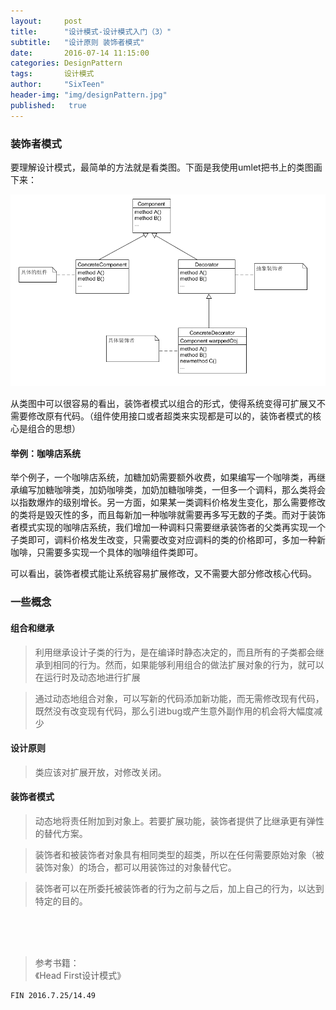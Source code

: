 ```yaml
---
layout:     post
title:      "设计模式-设计模式入门（3）"
subtitle:   "设计原则 装饰者模式"
date:       2016-07-14 11:15:00
categories: DesignPattern
tags:       设计模式
author:     "SixTeen"
header-img: "img/designPattern.jpg"
published:   true
---
```



### 装饰者模式

要理解设计模式，最简单的方法就是看类图。下面是我使用umlet把书上的类图画下来：

![class uml](/img/unity3d/daylearning/7.14/class.png)

从类图中可以很容易的看出，装饰者模式以组合的形式，使得系统变得可扩展又不需要修改原有代码。（组件使用接口或者超类来实现都是可以的，装饰者模式的核心是组合的思想）

#### 举例：咖啡店系统

举个例子，一个咖啡店系统，加糖加奶需要额外收费，如果编写一个咖啡类，再继承编写加糖咖啡类，加奶咖啡类，加奶加糖咖啡类，一但多一个调料，那么类将会以指数爆炸的级别增长。另一方面，如果某一类调料价格发生变化，那么需要修改的类将是毁灭性的多，而且每新加一种咖啡就需要再多写无数的子类。而对于装饰者模式实现的咖啡店系统，我们增加一种调料只需要继承装饰者的父类再实现一个子类即可，调料价格发生改变，只需要改变对应调料的类的价格即可，多加一种新咖啡，只需要多实现一个具体的咖啡组件类即可。

可以看出，装饰者模式能让系统容易扩展修改，又不需要大部分修改核心代码。

### 一些概念

#### 组合和继承

> 利用继承设计子类的行为，是在编译时静态决定的，而且所有的子类都会继承到相同的行为。然而，如果能够利用组合的做法扩展对象的行为，就可以在运行时及动态地进行扩展

> 通过动态地组合对象，可以写新的代码添加新功能，而无需修改现有代码，既然没有改变现有代码，那么引进bug或产生意外副作用的机会将大幅度减少

#### 设计原则

> 类应该对扩展开放，对修改关闭。

#### 装饰者模式

> 动态地将责任附加到对象上。若要扩展功能，装饰者提供了比继承更有弹性的替代方案。

> 装饰者和被装饰者对象具有相同类型的超类，所以在任何需要原始对象（被装饰对象）的场合，都可以用装饰过的对象替代它。

> 装饰者可以在所委托被装饰者的行为之前与之后，加上自己的行为，以达到特定的目的。


<br/><br/><br/>

>参考书籍：<br/>《Head First设计模式》

    FIN 2016.7.25/14.49



